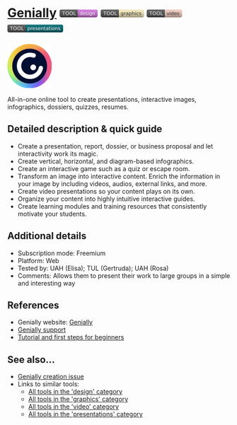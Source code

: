 # [Genially](https://www.genial.ly/)  [<img src="images/design.png" align="bottom">](https://github.com/e-CLOSE/Toolbox/issues?q=label%3A01_TOOL+label%3Adesign) [<img src="images/graphics.png" align="bottom">](https://github.com/e-CLOSE/Toolbox/issues?q=label%3A01_TOOL+label%3Agraphics) [<img src="images/video.png" align="bottom">](https://github.com/e-CLOSE/Toolbox/issues?q=label%3A01_TOOL+label%3Avideo) [<img src="images/presentations.png" align="bottom">](https://github.com/e-CLOSE/Toolbox/issues?q=label%3A01_TOOL+label%3Apresentations)

[<img src="images/genially.png" align="bottom" height="100" alt="genially Logo">](https://www.genial.ly/)

All-in-one online tool to create presentations, interactive images, infographics, dossiers, quizzes, resumes.


## Detailed description & quick guide

- Create a presentation, report, dossier, or business proposal and let interactivity work its magic.
- Create vertical, horizontal, and diagram-based infographics.
- Create an interactive game such as a quiz or escape room.
- Transform an image into interactive content. Enrich the information in your image by including videos, audios, external links, and more.
- Create video presentations so your content plays on its own.
- Organize your content into highly intuitive interactive guides. 
- Create learning modules and training resources that consistently motivate your students.

## Additional details

- Subscription mode: Freemium
- Platform: Web
- Tested by: UAH (Elisa); TUL (Gertruda); UAH (Rosa)
- Comments: Allows them to present their work to large groups in a simple and interesting way


## References

- Genially website: [Genially](https://www.genial.ly/)
- [Genially support](https://support.genial.ly/en/support/home)
- [Tutorial and first steps for beginners](https://www.youtube.com/watch?v=JxeJow3ujag)


## See also...

- [Genially creation issue](https://github.com/e-CLOSE/Toolbox/issues/139)
- Links to similar tools:
  - [All tools in the 'design' category](https://github.com/e-CLOSE/Toolbox/issues?q=label%3A01_TOOL+label%3Adesign)
  - [All tools in the 'graphics' category](https://github.com/e-CLOSE/Toolbox/issues?q=label%3A01_TOOL+label%3Agraphics)
  - [All tools in the 'video' category](https://github.com/e-CLOSE/Toolbox/issues?q=label%3A01_TOOL+label%3Avideo)
  - [All tools in the 'presentations' category](https://github.com/e-CLOSE/Toolbox/issues?q=label%3A01_TOOL+label%3Apresentations)
